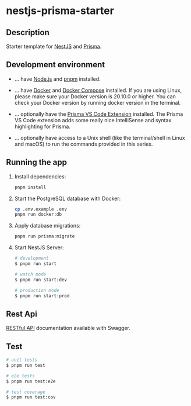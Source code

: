 # nestjs-prisma-starter

## Description

Starter template for [NestJS](https://github.com/nestjs/nest) and
[Prisma](https://www.prisma.io/).

## Development environment

- ... have [Node.js](https://nodejs.org/) and [pnpm](https://pnpm.io/)
  installed.

- ... have [Docker](https://www.docker.com/) and
  [Docker Compose](https://docs.docker.com/compose/install/#compose-installation-scenarios)
  installed. If you are using Linux, please make sure your Docker version is
  20.10.0 or higher. You can check your Docker version by running docker version
  in the terminal.

- ... optionally have the
  [Prisma VS Code Extension](https://marketplace.visualstudio.com/items?itemName=Prisma.prisma)
  installed. The Prisma VS Code extension adds some really nice IntelliSense and
  syntax highlighting for Prisma.

- ... optionally have access to a Unix shell (like the terminal/shell in Linux
  and macOS) to run the commands provided in this series.

## Running the app

1. Install dependencies:

   ```bash
   pnpm install
   ```

2. Start the PostgreSQL database with Docker:

   ```bash
   cp .env.example .env
   pnpm run docker:db
   ```

3. Apply database migrations:

   ```bash
   pnpm run prisma:migrate
   ```

4. Start NestJS Server:

   ```bash
   # development
   $ pnpm run start

   # watch mode
   $ pnpm run start:dev

   # production mode
   $ pnpm run start:prod
   ```

## Rest Api

[RESTful API](http://localhost:3000/api) documentation available with Swagger.

## Test

```bash
# unit tests
$ pnpm run test

# e2e tests
$ pnpm run test:e2e

# test coverage
$ pnpm run test:cov
```

